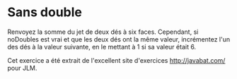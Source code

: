 
# Sans double #
Renvoyez la somme du jet de deux dés à six faces. Cependant, si noDoubles
est vrai et que les deux dés ont la même valeur, incrémentez l'un des dés à
la valeur suivante, en le mettant à 1 si sa valeur était 6.

Cet exercice a été extrait de l'excellent site d'exercices
http://javabat.com/ pour JLM.

